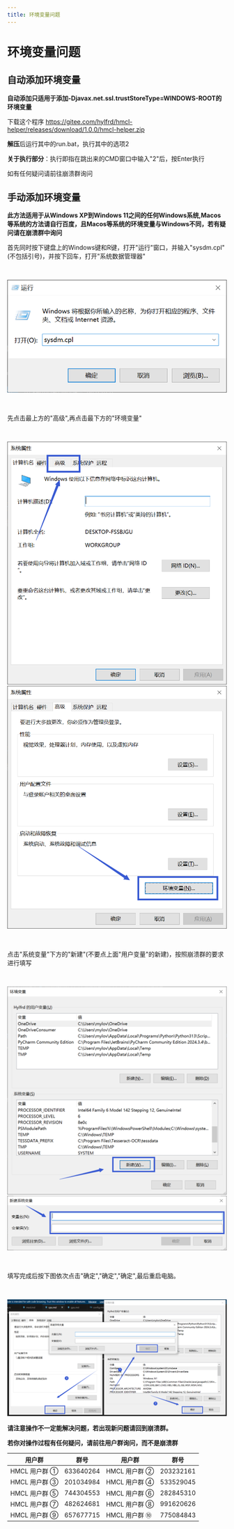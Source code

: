 ```yaml
---
title: 环境变量问题
---
```


# 环境变量问题

## 自动添加环境变量 

**自动添加只适用于添加-Djavax.net.ssl.trustStoreType=WINDOWS-ROOT的环境变量**

下载这个程序 https://gitee.com/hylfrd/hmcl-helper/releases/download/1.0.0/hmcl-helper.zip 

**解压**后运行其中的run.bat，执行其中的选项2

**关于执行部分**：执行即指在跳出来的CMD窗口中输入"2"后，按Enter执行

如有任何疑问请前往崩溃群询问

## 手动添加环境变量

**此方法适用于从Windows XP到Windows 11之间的任何Windows系统,Macos等系统的方法请自行百度，且Macos等系统的环境变量与Windows不同，若有疑问请在崩溃群中询问**

首先同时按下键盘上的Windows键和R键，打开"运行"窗口，并输入"sysdm.cpl"(不包括引号)，并按下回车，打开"系统数据管理器"

<br>

![示例](variables/1.png)

<br>

先点击最上方的"高级",再点击最下方的"环境变量"

<br>

![示例](variables/2.png)
![示例](variables/3.png)

<br>

点击"系统变量"下方的"新建"(不要点上面"用户变量"的新建)，按照崩溃群的要求进行填写

<br>

![示例](variables/4.png)
![示例](variables/5.png)

<br>

填写完成后按下图依次点击"确定","确定","确定",最后重启电脑。

<br>

![示例](variables/6.png)

**请注意操作不一定能解决问题，若出现新问题请回到崩溃群。**

**若你对操作过程有任何疑问，请前往用户群询问，而不是崩溃群**

| 用户群       | 群号       | 用户群       | 群号       |
| ------------ | ---------- | ------------ | ---------- |
| HMCL 用户群 ① | 633640264  | HMCL 用户群 ② | 203232161  |
| HMCL 用户群 ③ | 201034984  | HMCL 用户群 ④ | 533529045  |
| HMCL 用户群 ⑤ | 744304553  | HMCL 用户群 ⑥ | 282845310  |
| HMCL 用户群 ⑦ | 482624681  | HMCL 用户群 ⑧ | 991620626  |
| HMCL 用户群 ⑨ | 657677715  | HMCL 用户群 ⑩ | 775084843  |